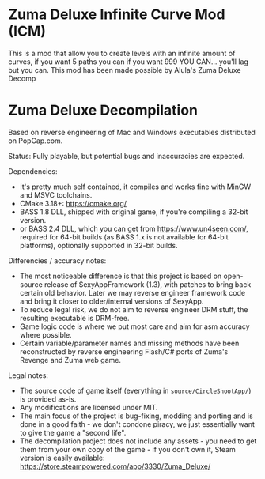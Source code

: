 # Zuma Deluxe Infinite Curve Mod (ICM)

This is a mod that allow you to create levels with an infinite amount of curves, if you want 5 paths you can if you want 999 YOU CAN... you'll lag but you can.
This mod has been made possible by Alula's Zuma Deluxe Decomp

# Zuma Deluxe Decompilation

Based on reverse engineering of Mac and Windows executables distributed on PopCap.com.

Status: Fully playable, but potential bugs and inaccuracies are expected.

Dependencies:
- It's pretty much self contained, it compiles and works fine with MinGW and MSVC toolchains.
- CMake 3.18+: https://cmake.org/
- BASS 1.8 DLL, shipped with original game, if you're compiling a 32-bit version.
- or BASS 2.4 DLL, which you can get from https://www.un4seen.com/, required for 64-bit builds 
  (as BASS 1.x is not available for 64-bit platforms), optionally supported in 32-bit builds.

Differencies / accuracy notes:
- The most noticeable difference is that this project is based on open-source release of SexyAppFramework (1.3), with patches to bring back certain old behavior. Later we may reverse engineer framework code and bring it closer to older/internal versions of SexyApp.
- To reduce legal risk, we do not aim to reverse engineer DRM stuff, the resulting executable is DRM-free.
- Game logic code is where we put most care and aim for asm accuracy where possible.
- Certain variable/parameter names and missing methods have been reconstructed by reverse engineering Flash/C# ports of Zuma's Revenge and Zuma web game.

Legal notes:
- The source code of game itself (everything in `source/CircleShootApp/`) is provided as-is.
- Any modifications are licensed under MIT.
- The main focus of the project is bug-fixing, modding and porting and is done in a good faith - we don't condone 
  piracy, we just essentially want to give the game a "second life".
- The decompilation project does not include any assets - you need to get them from your own copy of the game - if 
  you don't own it, Steam version is easily available: https://store.steampowered.com/app/3330/Zuma_Deluxe/
